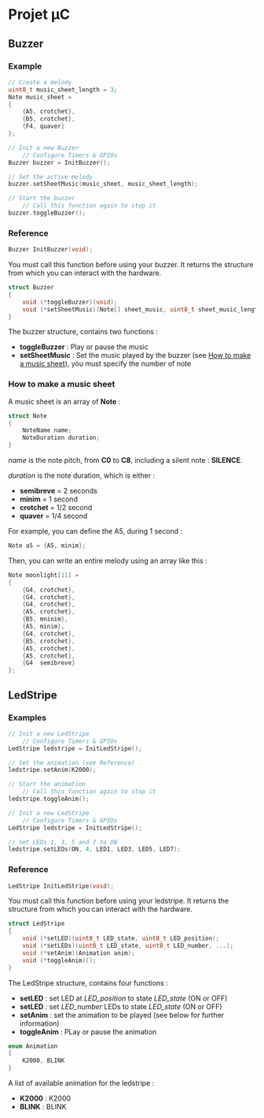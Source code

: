 # Projet µC

## Buzzer

### Example

```c
// Create a melody
uint8_t music_sheet_length = 3;
Note music_sheet = 
{
    {A5, crotchet},
    {B5, crotchet},
    {F4, quaver}
};

// Init a new Buzzer
    // Configure Timers & GPIOs
Buzzer buzzer = InitBuzzer();

// Set the active melody
buzzer.setSheetMusic(music_sheet, music_sheet_length);

// Start the buzzer
    // Call this function again to stop it
buzzer.toggleBuzzer();
```

### Reference

```c
Buzzer InitBuzzer(void);
```

You must call this function before using your buzzer. It returns the structure from which you can interact with the hardware.

```c
struct Buzzer
{
    void (*toggleBuzzer)(void);
    void (*setSheetMusic)(Note[] sheet_music, uint8_t sheet_music_length);
}
```

The buzzer structure, contains two functions :

- __toggleBuzzer__ : Play or pause the music
- __setSheetMusic__ : Set the music played by the buzzer (see [How to make a music sheet](###How-to-make-a-music-sheet)), you must specify the number of note

### How to make a music sheet

A music sheet is an array of __Note__ :

```c
struct Note
{
    NoteName name;
    NoteDuration duration;
}
```

_name_ is the note pitch, from __C0__ to __C8__, including a silent note : __SILENCE__.

_duration_ is the note duration, which is either :

- __semibreve__ = 2 seconds
- __minim__ = 1 second
- __crotchet__ = 1/2 second
- __quaver__ = 1/4 second

For example, you can define the A5, during 1 second :

```c
Note a5 = {A5, minim};
```

Then, you can write an entire melody using an array like this :

```c
Note moonlight[11] =
{ 
    {G4, crotchet},
    {G4, crotchet}, 
    {G4, crotchet},
    {A5, crotchet},
    {B5, mninim},
    {A5, minim},
    {G4, crotchet},
    {B5, crotchet},
    {A5, crotchet},
    {A5, crotchet},
    {G4  semibreve}
};
```

## LedStripe

### Examples

```c
// Init a new LedStripe
    // Configure Timers & GPIOs
LedStripe ledstripe = InitLedStripe();

// Set the animation (see Reference)
ledstripe.setAnim(K2000);

// Start the animation
    // Call this function again to stop it
ledstripe.toggleAnim();
```

```c
// Init a new LedStripe
    // Configure Timers & GPIOs
LedStripe ledstripe = InitLedStripe();

// Set LEDs 1, 3, 5 and 7 to ON
ledstripe.setLEDs(ON, 4, LED1, LED3, LED5, LED7);
```

### Reference

```c
LedStripe InitLedStripe(void);
```

You must call this function before using your ledstripe. It returns the structure from which you can interact with the hardware.

```c
struct LedStripe
{
	void (*setLED)(uint8_t LED_state, uint8_t LED_position);
	void (*setLEDs)(uint8_t LED_state, uint8_t LED_number, ...);
	void (*setAnim)(Animation anim);
	void (*toggleAnim)();
}
```

The LedStripe structure, contains four functions :

- __setLED__ : set LED at _LED_position_ to state _LED_state_ (ON or OFF)
- __setLED__ : set _LED_number_ LEDs to state _LED_state_ (ON or OFF)
- __setAnim__ : set the animation to be played (see below for further information)
- __toggleAnim__ : PLay or pause the animation

```c
enum Animation
{
    K2000, BLINK
}
```

A list of available animation for the ledstripe :

- __K2000__ : K2000
- __BLINK__ : BLINK
